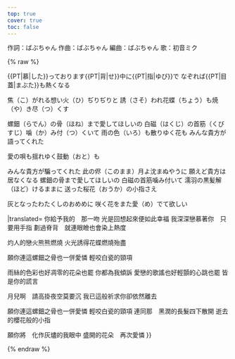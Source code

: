 ```yaml
---
top: true
cover: true
toc: false
---
```

作詞：ばぶちゃん
作曲：ばぶちゃん
編曲：ばぶちゃん
歌：初音ミク

{% raw %}
<lyrics hidden>
{{Photrans2/button}}
{{LyricsKai
|lstyle=text-align:gradient;color:#ff1e00;font-size:x-8em;text-shadow:-1.2px -1.2px 0 #b2f1d8; letter-spacing:0.05em; white-space:nowrap;|rstyle=text-align:gradient;color:#ff1e00;font-size:x-8em;text-shadow:-1.2px -1.2px 0 #b2f1d8; letter-spacing:0.05em; white-space:nowrap;|reserveWidth=10px
|original=
{{PT|一|ひと}}つあなたがくれた　くちづけを
思い出して{{PT|倖|しあわ}}せだった

{{PT|慕|した}}っております{{PT|背|せ}}中に{{PT|指|ゆび}}で
なぞれば{{PT|目蓋|まぶた}}も熱くなる

焦（こ）がれる想い火（ひ）ぢりぢりと
誘（さそ）われ花蝶（ちょう）も焼（や）き尽（つ）くす

螺鈿（らでん）の骨（ほね）まで愛してほしいの
白磁（はくじ）の首筋（くびすじ）噛（か）み付（つ）くいて
雨の色（いろ）も散りゆく花も
みんな貴方が語ってくれた

愛の唄も揺れゆく鼓動（おと）も

みんな貴方が騙ってくれた
此の侭（このまま）月よ沈まぬやうに
願えど貴方は居なくなる
螺鈿の骨まで愛してほしいの
白磁の首筋噛み付いて
濡羽の黒髪解（ほど）けるままに
送った桜花（おうか）の小指さえ

灰となったわたくしのおめめに
咲く花をまた愛（め）でて欲しい

|translated=
你給予我的　那一吻
光是回想起來便如此幸福
我深深戀慕著你　只要用手指
劃過脊背　就連眼瞼也會染上熱度

灼人的戀火熊熊燃燒
火光誘得花蝶燃燒殆盡

願你連這螺鈿之骨也一併愛憐
輕咬白瓷的頸項

雨絲的色彩也好凋零的花朵也罷
你都為我傾訴
愛戀的歌謠也好輕顫的心跳也罷
皆是你的謊言

月兒啊　請高掛夜空莫要沉
我已這般祈求你卻依然離去

願你連這螺鈿之骨也一併愛憐
輕咬白瓷的頸項
連同那　黑潤的長髮四下散開
逝去的櫻花般的小指

願你將　化作灰燼的我眼中
盛開的花朵　再次愛憐
}}


</lyrics>
<script src="https://sucicada.github.io/Moegirl-Lyric-Template-Parser/moelyrics.js"></script>
{% endraw  %}

